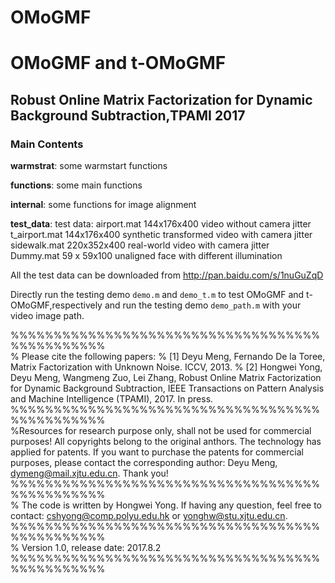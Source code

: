 # OMoGMF
# OMoGMF and t-OMoGMF
## Robust Online Matrix Factorization for Dynamic Background Subtraction,TPAMI 2017

### Main Contents

**warmstrat**:  some warmstart functions 

**functions**:  some main functions 

**internal**:   some functions for image alignment

**test_data**:     test data:
                   airport.mat   144x176x400  video without camera jitter    
                   t_airport.mat 144x176x400  synthetic transformed video with camera jitter   
                   sidewalk.mat  220x352x400  real-world video with camera jitter   
                   Dummy.mat     59 x 59x100  unaligned face with different illumination  
                   
All the test data can be downloaded from http://pan.baidu.com/s/1nuGuZqD

Directly run the testing demo `demo.m` and `demo_t.m` to test OMoGMF and t-OMoGMF,respectively and
run the testing demo `demo_path.m` with your video image path.

%%%%%%%%%%%%%%%%%%%%%%%%%%%%%%%%%%%%%%%%%%%%%%%  
% Please cite the following papers: 
% [1] Deyu Meng, Fernando De la Toree, Matrix Factorization with Unknown Noise. ICCV, 2013. 
% [2] Hongwei Yong, Deyu Meng, Wangmeng Zuo, Lei Zhang, Robust Online Matrix Factorization for Dynamic Background Subtraction, IEEE Transactions on Pattern Analysis and Machine Intelligence (TPAMI), 2017. In press. 
%%%%%%%%%%%%%%%%%%%%%%%%%%%%%%%%%%%%%%%%%%%%%%%   
%Resources for research purpose only, shall not be used for commercial purposes! All copyrights belong to the original anthors. The technology has applied for patents. If you want to purchase the patents for commercial purposes, please contact the corresponding author: Deyu Meng, dymeng@mail.xjtu.edu.cn. Thank you! 
%%%%%%%%%%%%%%%%%%%%%%%%%%%%%%%%%%%%%%%%%%%%%%%  
% The code is written by Hongwei Yong. If having any question, feel free to contact: cshyong@comp.polyu.edu.hk or yonghw@stu.xjtu.edu.cn.  
%%%%%%%%%%%%%%%%%%%%%%%%%%%%%%%%%%%%%%%%%%%%%%%   
% Version 1.0, release date: 2017.8.2  
%%%%%%%%%%%%%%%%%%%%%%%%%%%%%%%%%%%%%%%%%%%%%%%  
